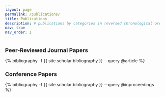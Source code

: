 ```yaml
---
layout: page
permalink: /publications/
title: Publications
description: # publications by categories in reversed chronological order. generated by jekyll-scholar.
nav: true
nav_order: 1
---
```

<!-- _pages/publications.md -->

<h2 style="font-size: 18px;">Peer-Reviewed Journal Papers</h2>

<div class="publications">
  {% bibliography -f {{ site.scholar.bibliography }} --query @article %}
</div>

<h2 style="font-size: 18px;">Conference Papers</h2>

<div class="publications">
  {% bibliography -f {{ site.scholar.bibliography }} --query @inproceedings %}
</div>
